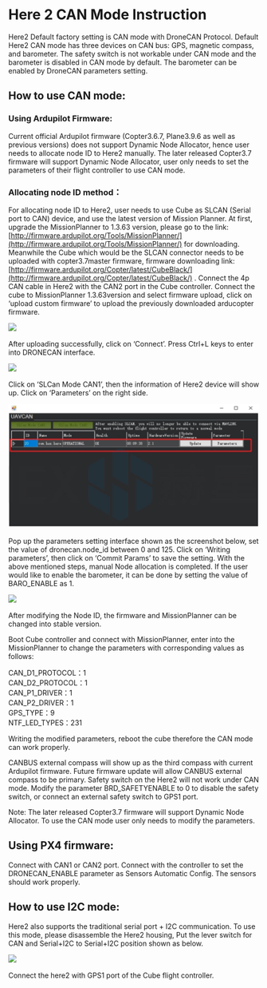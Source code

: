# Here 2 CAN Mode Instruction

Here2 Default factory setting is CAN mode with DroneCAN Protocol. Default Here2 CAN mode has three devices on CAN bus: GPS, magnetic compass, and barometer. The safety switch is not workable under CAN mode and the barometer is disabled in CAN mode by default. The barometer can be enabled by DroneCAN parameters setting.

## How to use CAN mode:

### Using Ardupilot Firmware:

Current official Ardupilot firmware (Copter3.6.7, Plane3.9.6 as well as previous versions) does not support Dynamic Node Allocator, hence user needs to allocate node ID to Here2 manually. The later released Copter3.7 firmware will support Dynamic Node Allocator, user only needs to set the parameters of their flight controller to use CAN mode.

### Allocating node ID method：

For allocating node ID to Here2, user needs to use Cube as SLCAN (Serial port to CAN) device, and use the latest version of Mission Planner. At first, upgrade the MissionPlanner to 1.3.63 version, please go to the link: [http://firmware.ardupilot.org/Tools/MissionPlanner/](http://firmware.ardupilot.org/Tools/MissionPlanner/) for downloading. Meanwhile the Cube which would be the SLCAN connector needs to be uploaded with copter3.7master firmware, firmware downloading link: [http://firmware.ardupilot.org/Copter/latest/CubeBlack/](http://firmware.ardupilot.org/Copter/latest/CubeBlack/) . Connect the 4p CAN cable in Here2 with the CAN2 port in the Cube controller. Connect the cube to MissionPlanner 1.3.63version and select firmware upload, click on ‘upload custom firmware’ to upload the previously downloaded arducopter firmware.

![](../.gitbook/assets/here-2-can-instruction-1.jpg)

After uploading successfully, click on ‘Connect’. Press Ctrl+L keys to enter into DRONECAN interface.

![](../.gitbook/assets/here-2-can-instruction-2.jpg)

Click on ‘SLCan Mode CAN1’, then the information of Here2 device will show up. Click on ‘Parameters’ on the right side.

![](<../.gitbook/assets/here-2-can-instruction-3-1 (1) (1) (1).jpg>)

Pop up the parameters setting interface shown as the screenshot below, set the value of dronecan.node\_id between 0 and 125. Click on ‘Writing parameters’, then click on ‘Commit Params’ to save the setting. With the above mentioned steps, manual Node allocation is completed. If the user would like to enable the barometer, it can be done by setting the value of BARO\_ENABLE as 1.

![](../.gitbook/assets/here-2-can-instruction-4.jpg)

After modifying the Node ID, the firmware and MissionPlanner can be changed into stable version.

Boot Cube controller and connect with MissionPlanner, enter into the MissionPlanner to change the parameters with corresponding values as follows:

CAN\_D1\_PROTOCOL：1\
CAN\_D2\_PROTOCOL：1\
CAN\_P1\_DRIVER：1\
CAN\_P2\_DRIVER：1\
GPS\_TYPE：9\
NTF\_LED\_TYPES：231

Writing the modified parameters, reboot the cube therefore the CAN mode can work properly.

CANBUS external compass will show up as the third compass with current Ardupilot firmware. Future firmware update will allow CANBUS external compass to be primary. Safety switch on the Here2 will not work under CAN mode. Modify the parameter BRD\_SAFETYENABLE to 0 to disable the safety switch, or connect an external safety switch to GPS1 port.

Note: The later released Copter3.7 firmware will support Dynamic Node Allocator. To use the CAN mode user only needs to modify the parameters.

## Using PX4 firmware:

Connect with CAN1 or CAN2 port. Connect with the controller to set the DRONECAN\_ENABLE parameter as Sensors Automatic Config. The sensors should work properly.

## How to use I2C mode:

Here2 also supports the traditional serial port + I2C communication. To use this mode, please disassemble the Here2 housing, Put the lever switch for CAN and Serial+I2C to Serial+I2C position shown as below.

![](../.gitbook/assets/here-2-can-instruction-5.jpg)

Connect the here2 with GPS1 port of the Cube flight controller.
